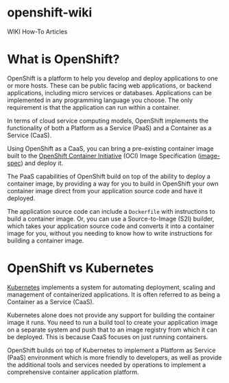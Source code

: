 # openshift-wiki

WIKI How-To Articles 


# What is OpenShift?

OpenShift is a platform to help you develop and deploy applications to one or more hosts. These can be public facing web applications, or backend applications, including micro services or databases. Applications can be implemented in any programming language you choose. The only requirement is that the application can run within a container.

In terms of cloud service computing models, OpenShift implements the functionality of both a Platform as a Service (PaaS) and a Container as a Service (CaaS).

Using OpenShift as a CaaS, you can bring a pre-existing container image built to the [OpenShift Container Initiative](https://www.opencontainers.org/) (OCI) Image Specification ([image-spec](https://github.com/opencontainers/image-spec)) and deploy it.

The PaaS capabilities of OpenShift build on top of the ability to deploy a container image, by providing a way for you to build in OpenShift your own container image direct from your application source code and have it deployed.

The application source code can include a ``Dockerfile`` with instructions to build a container image. Or, you can use a Source-to-Image (S2I) builder, which takes your application source code and converts it into a container image for you, without you needing to know how to write instructions for building a container image.

# OpenShift vs Kubernetes

[Kubernetes](https://kubernetes.io/) implements a system for automating deployment, scaling and management of containerized applications. It is often referred to as being a Container as a Service (CaaS).

Kubernetes alone does not provide any support for building the container image it runs. You need to run a build tool to create your application image on a separate system and push that to an image registry from which it can be deployed. This is because CaaS focuses on just running containers.

OpenShift builds on top of Kubernetes to implement a Platform as Service (PaaS) environment which is more friendly to developers, as well as provide the additional tools and services needed by operations to implement a comprehensive container application platform.
